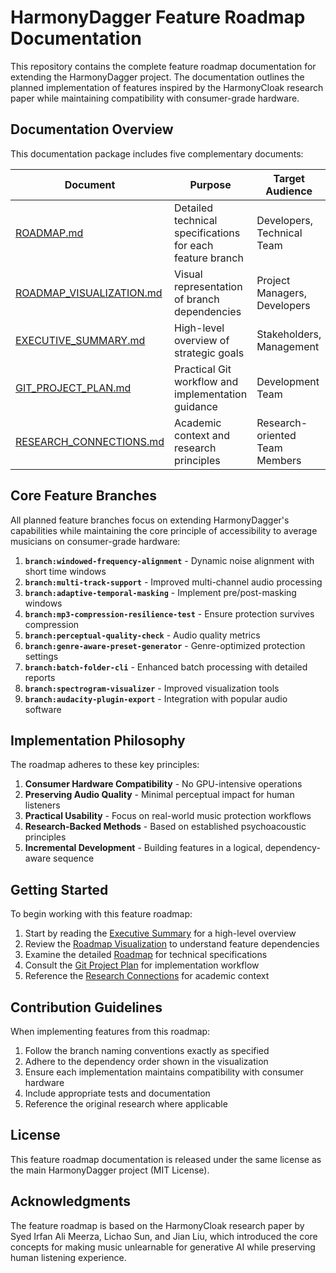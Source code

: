 # HarmonyDagger Feature Roadmap Documentation

This repository contains the complete feature roadmap documentation for extending the HarmonyDagger project. The documentation outlines the planned implementation of features inspired by the HarmonyCloak research paper while maintaining compatibility with consumer-grade hardware.

## Documentation Overview

This documentation package includes five complementary documents:

| Document | Purpose | Target Audience |
|----------|---------|----------------|
| [ROADMAP.md](ROADMAP.md) | Detailed technical specifications for each feature branch | Developers, Technical Team |
| [ROADMAP_VISUALIZATION.md](ROADMAP_VISUALIZATION.md) | Visual representation of branch dependencies | Project Managers, Developers |
| [EXECUTIVE_SUMMARY.md](EXECUTIVE_SUMMARY.md) | High-level overview of strategic goals | Stakeholders, Management |
| [GIT_PROJECT_PLAN.md](GIT_PROJECT_PLAN.md) | Practical Git workflow and implementation guidance | Development Team |
| [RESEARCH_CONNECTIONS.md](RESEARCH_CONNECTIONS.md) | Academic context and research principles | Research-oriented Team Members |

## Core Feature Branches

All planned feature branches focus on extending HarmonyDagger's capabilities while maintaining the core principle of accessibility to average musicians on consumer-grade hardware:

1. **`branch:windowed-frequency-alignment`** - Dynamic noise alignment with short time windows
2. **`branch:multi-track-support`** - Improved multi-channel audio processing
3. **`branch:adaptive-temporal-masking`** - Implement pre/post-masking windows
4. **`branch:mp3-compression-resilience-test`** - Ensure protection survives compression
5. **`branch:perceptual-quality-check`** - Audio quality metrics
6. **`branch:genre-aware-preset-generator`** - Genre-optimized protection settings
7. **`branch:batch-folder-cli`** - Enhanced batch processing with detailed reports
8. **`branch:spectrogram-visualizer`** - Improved visualization tools
9. **`branch:audacity-plugin-export`** - Integration with popular audio software

## Implementation Philosophy

The roadmap adheres to these key principles:

1. **Consumer Hardware Compatibility** - No GPU-intensive operations
2. **Preserving Audio Quality** - Minimal perceptual impact for human listeners
3. **Practical Usability** - Focus on real-world music protection workflows
4. **Research-Backed Methods** - Based on established psychoacoustic principles
5. **Incremental Development** - Building features in a logical, dependency-aware sequence

## Getting Started

To begin working with this feature roadmap:

1. Start by reading the [Executive Summary](EXECUTIVE_SUMMARY.md) for a high-level overview
2. Review the [Roadmap Visualization](ROADMAP_VISUALIZATION.md) to understand feature dependencies
3. Examine the detailed [Roadmap](ROADMAP.md) for technical specifications
4. Consult the [Git Project Plan](GIT_PROJECT_PLAN.md) for implementation workflow
5. Reference the [Research Connections](RESEARCH_CONNECTIONS.md) for academic context

## Contribution Guidelines

When implementing features from this roadmap:

1. Follow the branch naming conventions exactly as specified
2. Adhere to the dependency order shown in the visualization
3. Ensure each implementation maintains compatibility with consumer hardware
4. Include appropriate tests and documentation
5. Reference the original research where applicable

## License

This feature roadmap documentation is released under the same license as the main HarmonyDagger project (MIT License).

## Acknowledgments

The feature roadmap is based on the HarmonyCloak research paper by Syed Irfan Ali Meerza, Lichao Sun, and Jian Liu, which introduced the core concepts for making music unlearnable for generative AI while preserving human listening experience.

